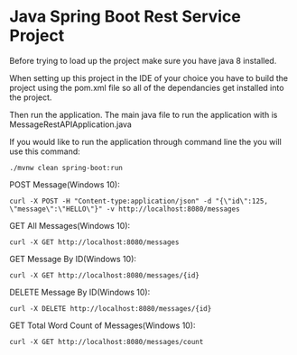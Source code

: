# Java Spring Boot Rest Service Project
 
Before trying to load up the project make sure you have java 8 installed.

When setting up this project in the IDE of your choice you have to build the project using the pom.xml file so all of the dependancies get installed into the project.

Then run the application. The main java file to run the application with is MessageRestAPIApplication.java

If you would like to run the application through command line the you will use this command:
    
    ./mvnw clean spring-boot:run

POST Message(Windows 10):

    curl -X POST -H "Content-type:application/json" -d "{\"id\":125, \"message\":\"HELLO\"}" -v http://localhost:8080/messages

GET All Messages(Windows 10):

    curl -X GET http://localhost:8080/messages

GET Message By ID(Windows 10):

    curl -X GET http://localhost:8080/messages/{id}

DELETE Message By ID(Windows 10):

    curl -X DELETE http://localhost:8080/messages/{id}

GET Total Word Count of Messages(Windows 10):

    curl -X GET http://localhost:8080/messages/count
